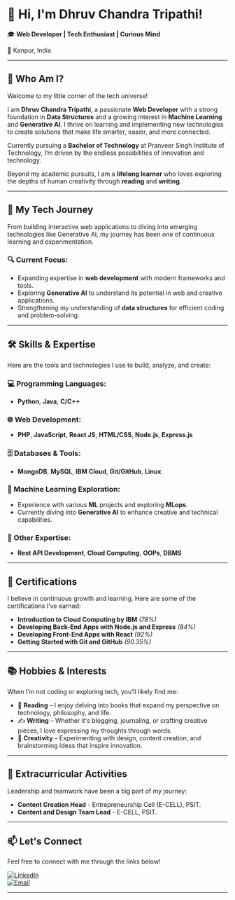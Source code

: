 # 👋 Hi, I'm Dhruv Chandra Tripathi!  
🎓 **Web Developer | Tech Enthusiast | Curious Mind**  

📍 Kanpur, India  

---

## 🌟 Who Am I?  

Welcome to my little corner of the tech universe!  

I am **Dhruv Chandra Tripathi**, a passionate **Web Developer** with a strong foundation in **Data Structures** and a growing interest in **Machine Learning** and **Generative AI**. I thrive on learning and implementing new technologies to create solutions that make life smarter, easier, and more connected.  

Currently pursuing a **Bachelor of Technology** at Pranveer Singh Institute of Technology, I’m driven by the endless possibilities of innovation and technology.  

Beyond my academic pursuits, I am a **lifelong learner** who loves exploring the depths of human creativity through **reading** and **writing**.  

---

## 🚀 My Tech Journey  

From building interactive web applications to diving into emerging technologies like Generative AI, my journey has been one of continuous learning and experimentation.  

### 🔍 Current Focus:  
- Expanding expertise in **web development** with modern frameworks and tools.  
- Exploring **Generative AI** to understand its potential in web and creative applications.  
- Strengthening my understanding of **data structures** for efficient coding and problem-solving.  

---

## 🛠️ Skills & Expertise  

Here are the tools and technologies I use to build, analyze, and create:  

### 💻 Programming Languages:  
- **Python**, **Java**, **C/C++**  

### 🌐 Web Development:  
- **PHP**, **JavaScript**, **React JS**, **HTML/CSS**, **Node.js**, **Express.js**  

### 🗄️ Databases & Tools:  
- **MongoDB**, **MySQL**, **IBM Cloud**, **Git/GitHub**, **Linux**  

### 🤖 Machine Learning Exploration:  
- Experience with various **ML** projects and exploring **MLops**.  
- Currently diving into **Generative AI** to enhance creative and technical capabilities.  

### 🔧 Other Expertise:  
- **Rest API Development**, **Cloud Computing**, **OOPs**, **DBMS**  

---

## 📜 Certifications  

I believe in continuous growth and learning. Here are some of the certifications I’ve earned:  
- **Introduction to Cloud Computing by IBM** *(78%)*  
- **Developing Back-End Apps with Node.js and Express** *(84%)*  
- **Developing Front-End Apps with React** *(92%)*  
- **Getting Started with Git and GitHub** *(90.35%)*  

---

## 📚 Hobbies & Interests  

When I’m not coding or exploring tech, you’ll likely find me:  
- 📖 **Reading** – I enjoy delving into books that expand my perspective on technology, philosophy, and life.  
- ✍️ **Writing** – Whether it's blogging, journaling, or crafting creative pieces, I love expressing my thoughts through words.  
- 🎨 **Creativity** – Experimenting with design, content creation, and brainstorming ideas that inspire innovation.  

---

## 🌱 Extracurricular Activities  

Leadership and teamwork have been a big part of my journey:  
- **Content Creation Head** - Entrepreneurship Cell (E-CELL), PSIT.  
- **Content and Design Team Lead** - E-CELL, PSIT.  

---

## 📫 Let's Connect  

Feel free to connect with me through the links below!  

[![LinkedIn](https://img.shields.io/badge/LinkedIn-0A66C2?style=for-the-badge&logo=LinkedIn&logoColor=white)](https://linkedin.com/in/dctripathi)  
[![Email](https://img.shields.io/badge/Email-D14836?style=for-the-badge&logo=Gmail&logoColor=white)](mailto:dreektseayger@gmail.com)  

---
